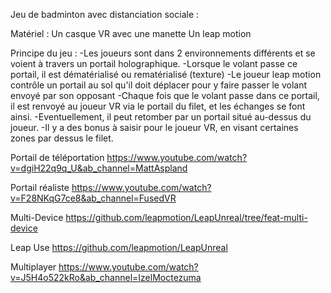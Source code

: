 Jeu de badminton avec distanciation sociale :

Matériel : 
Un casque VR avec une manette
Un leap motion


Principe du jeu :
-Les joueurs sont dans 2 environnements différents et se voient à travers un portail holographique.
-Lorsque le volant passe ce portail, il est dématérialisé ou rematérialisé (texture)
-Le joueur leap motion contrôle un portail au sol qu'il doit déplacer pour y faire passer le volant envoyé par son opposant
-Chaque fois que le volant passe dans ce portail, il est renvoyé au joueur VR via le portail du filet, et les échanges se font ainsi.
-Eventuellement, il peut retomber par un portail situé au-dessus du joueur.
-Il y a des bonus à saisir pour le joueur VR, en visant certaines zones par dessus le filet.



Portail de téléportation
https://www.youtube.com/watch?v=dgiH22q9q_U&ab_channel=MattAspland

Portail réaliste
https://www.youtube.com/watch?v=F28NKqG7ce8&ab_channel=FusedVR

Multi-Device
https://github.com/leapmotion/LeapUnreal/tree/feat-multi-device

Leap Use
https://github.com/leapmotion/LeapUnreal

Multiplayer
https://www.youtube.com/watch?v=J5H4o522kRo&ab_channel=IzelMoctezuma